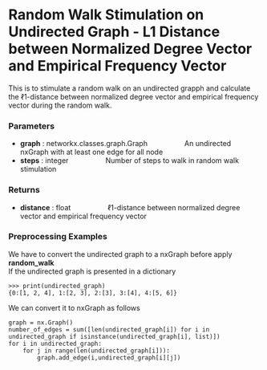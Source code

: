 # Random Walk Stimulation on Undirected Graph - L1 Distance between Normalized Degree Vector and Empirical Frequency Vector
This is to stimulate a random walk on an undirected grapph and calculate the ℓ1-distance between normalized degree vector and empirical frequency vector during the random walk.
### Parameters
- **graph** : networkx.classes.graph.Graph
&emsp;&emsp;&emsp;&emsp;&emsp;An undirected nxGraph with at least one edge for all node
- **steps** : integer
&emsp;&emsp;&emsp;&emsp;&emsp;Number of steps to walk in random walk stimulation

### Returns
- **distance** : float
&emsp;&emsp;&emsp;&emsp;&emsp;ℓ1-distance between normalized degree vector and empirical frequency vector


### Preprocessing Examples
We have to convert the undirected graph to a nxGraph before apply **random_walk**  
If the undirected graph is presented in a dictionary
```
>>> print(undirected_graph)
{0:[1, 2, 4], 1:[2, 3], 2:[3], 3:[4], 4:[5, 6]}
```
We can convert it to nxGraph as follows
```
graph = nx.Graph()
number_of_edges = sum([len(undirected_graph[i]) for i in undirected_graph if isinstance(undirected_graph[i], list)])
for i in undirected_graph:
    for j in range(len(undirected_graph[i])):
        graph.add_edge(i,undirected_graph[i][j])
```